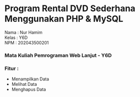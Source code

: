 # Program Rental DVD Sederhana Menggunakan PHP & MySQL

Nama : Nur Hamim <br>
Kelas : Y6D <br>
NPM : 202043500201

### Mata Kuliah Pemrograman Web Lanjut - Y6D
### Fitur :
- Menampilkan Data
- Melihat Data
- Menghapus Data
